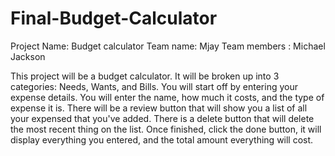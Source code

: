 # Final-Budget-Calculator

Project Name: Budget calculator Team name: Mjay Team members : Michael Jackson

This project will be a budget calculator. It will be broken up into 3 categories: Needs, Wants, and Bills. You will start off by entering your expense details. You will enter the name, how much it costs, and the type of expense it is. There will be a review button that will show you a list of all your expensed that you've added. There is a delete button that will delete the most recent thing on the list. Once finished, click the done button,  it will display everything you entered, and the total amount everything will cost. 

